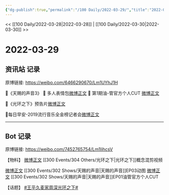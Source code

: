 ```yaml
---
{"dg-publish":true,"permalink":"/100 Daily/2022-03-29/","title":"2022-03-29","created":"2022-11-17T20:10:08.000+08:00","updated":"2023-04-11T14:46:34.000+08:00"}
---
```



<< [[100 Daily/2022-03-28\|2022-03-28]] | [[100 Daily/2022-03-30\|2022-03-30]] >>

# 2022-03-29

## 资讯站 记录

原博链接: https://weibo.com/6466290670/Lm1UYhJ1H

🌟《天赐的声音3》
🌱 多人表情包[微博正文](https://m.weibo.cn/6466290670/4752331898624029)
🌱 第1期油-管官方个人CUT [微博正文](https://m.weibo.cn/6466290670/4752475473057501)

🌟《光环之下》预告片[微博正文](https://m.weibo.cn/6466290670/4752320149585997)

🌟每日早安-2019流行音乐全金榜记者会[微博正文](https://m.weibo.cn/6466290670/4752274070440467)

---
## Bot 记录

原博链接: https://weibo.com/7452765754/Lm1IihcsV

【物料】
[微博正文](https://weibo.com/detail/4752311447193222) [[300 Events/304 Others/光环之下\|光环之下]]概念混剪视频

[微博正文](https://weibo.com/detail/4752326529126905) [[300 Events/302 Shows/天赐的声音\|天赐的声音]]EP03动图
[微博正文](https://weibo.com/detail/4752475473057501) [[300 Events/302 Shows/天赐的声音\|天赐的声音]]EP01油管官方个人CUT

【话题】
[#王平久麦家周深光环之下#](https://s.weibo.com/weibo?q=%23%E7%8E%8B%E5%B9%B3%E4%B9%85%E9%BA%A6%E5%AE%B6%E5%91%A8%E6%B7%B1%E5%85%89%E7%8E%AF%E4%B9%8B%E4%B8%8B%23)
